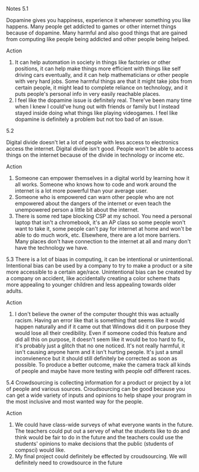 Notes
5.1

Dopamine gives you happiness, experience it whenever something you like happens.
Many people get addicted to games or other internet things because of dopamine.
Many harmful and also good things that are gained from computing like people being addicted and other people being helped.

Action
1. It can help automation in society in things like factories or other positions, it can help make things more efficient with things like self driving cars eventually, and it can help mathematicians or other people with very hard jobs. Some harmful things are that it might take jobs from certain people, it might lead to complete reliance on technology, and it puts people's personal info in very easily reachable places.
2. I feel like the dopamine issue is definitely real. There've been many time when I knew I could've hung out with friends or family but I instead stayed inside doing what things like playing videogames. I feel like dopamine is definitely a problem but not too bad of an issue. 

5.2

Digital divide doesn't let a lot of people with less access to electronics access the internet.
Digital divide isn't good. People won't be able to access things on the internet because of the divide in technology or income etc.

Action
1. Someone can empower themselves in a digital world by learning how it all works. Someone who knows how to code and work around the internet is a lot more powerful than your average user. 
2. Someone who is empowered can warn other people who are not empowered about the dangers of the internet or even teach the unempowered person a little bit about the internet. 
3. There is some red tape blocking CSP at my school. You need a personal laptop that isn't a chromebook, it's an AP class so some people won't want to take it, some people can't pay for internet at home and won't be able to do much work, etc. Elsewhere, there are a lot more barriers. Many places don't have connection to the internet at all and many don't have the technology we have. 

5.3
There is a lot of biaas in computing, it can be intentional or unintentional. Intentional bias can be used by a company to try to make a product or a site more accessible to a certain age/race. Unintentional bias can be created by a company on accident, like accidentally creating a color scheme thats more appealing to younger children and less appealing towards older adults. 

Action
1. I don't believe the owner of the computer thought this was actually racism. Having an error like that is something that seems like it would happen naturally and if it came out that Windows did it on purpose they would lose all their credibility. Even if someone coded this feature and did all this on purpose, it doesn't seem like it would be too hard to fix, it's probably just a glitch that no one noticed. It's not really harmful, it isn't causing anyone harm and it isn't hurting people. It's just a small inconvienence but it should still definitely be corrected as soon as possible. To produce a better outcome, make the camera track all kinds of people and maybe have more testing with people odf different races. 

5.4 
Crowdsourcing is collecting information for a product or project by a lot of people and various sources. Croudsourcing can be good because you can get a wide variety of inputs and opinions to help shape your program in the most inclusive and most wanted way for the people. 

Action
1. We could have class-wide surveys of what everyone wants in the future. The teachers could put out a servey of what the students like to do and think would be fair to do in the future and the teachers could use the students' opinions to make decisions that the public (students of compsci) would like.
2. My final project could definitely be effected by croudsourcing. We will definitely need to crowdsource in the future 
